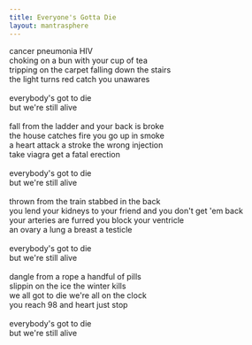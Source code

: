 ```yaml
---              
title: Everyone's Gotta Die  
layout: mantrasphere              
---              
```

      
cancer pneumonia HIV  
choking on a bun with your cup of tea  
tripping on the carpet falling down the stairs  
the light turns red catch you unawares  
   
everybody's got to die  
but we're still alive  
   
fall from the ladder and your back is broke  
the house catches fire you go up in smoke  
a heart attack a stroke the wrong injection  
take viagra get a fatal erection  
   
everybody's got to die  
but we're still alive  
   
thrown from the train stabbed in the back  
you lend your kidneys to your friend and you don't get 'em back  
your arteries are furred you block your ventricle  
an ovary a lung a breast a testicle  
   
everybody's got to die  
but we're still alive  
   
dangle from a rope a handful of pills  
slippin on the ice the winter kills  
we all got to die we're all on the clock  
you reach 98 and heart just stop  
   
everybody's got to die  
but we're still alive  
